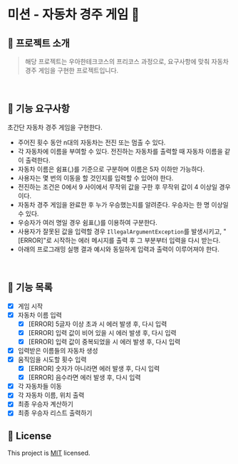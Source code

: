 # 미션 - 자동차 경주 게임 🚗

## 📄 프로젝트 소개

> 해당 프로젝트는 우아한테크코스의 프리코스 과정으로, 요구사항에 맞춰 자동차 경주 게임을 구현한 프로젝트입니다.

<br>

## 🚀 기능 요구사항

초간단 자동차 경주 게임을 구현한다.

- 주어진 횟수 동안 n대의 자동차는 전진 또는 멈출 수 있다.
- 각 자동차에 이름을 부여할 수 있다. 전진하는 자동차를 출력할 때 자동차 이름을 같이 출력한다.
- 자동차 이름은 쉼표(,)를 기준으로 구분하며 이름은 5자 이하만 가능하다.
- 사용자는 몇 번의 이동을 할 것인지를 입력할 수 있어야 한다.
- 전진하는 조건은 0에서 9 사이에서 무작위 값을 구한 후 무작위 값이 4 이상일 경우이다.
- 자동차 경주 게임을 완료한 후 누가 우승했는지를 알려준다. 우승자는 한 명 이상일 수 있다.
- 우승자가 여러 명일 경우 쉼표(,)를 이용하여 구분한다.
- 사용자가 잘못된 값을 입력할 경우 `IllegalArgumentException`를 발생시키고, "[ERROR]"로 시작하는 에러 메시지를 출력 후 그 부분부터 입력을 다시 받는다.
- 아래의 프로그래밍 실행 결과 예시와 동일하게 입력과 출력이 이루어져야 한다.

<br>

## 📌 기능 목록

- [X] 게임 시작
- [X] 자동차 이름 입력
    - [X] [ERROR] 5글자 이상 초과 시 에러 발생 후, 다시 입력
    - [X] [ERROR] 입력 값이 비어 있을 시 에러 발생 후, 다시 입력
    - [X] [ERROR] 입력 값이 중복되었을 시 에러 발생 후, 다시 입력
- [X] 입력받은 이름들의 자동차 생성
- [X] 움직임을 시도할 횟수 입력
    - [X] [ERROR] 숫자가 아니라면 에러 발생 후, 다시 입력
    - [X] [ERROR] 음수라면 에러 발생 후, 다시 입력
- [X] 각 자동차들 이동
- [X] 각 자동차 이름, 위치 출력
- [X] 최종 우승자 계산하기
- [X] 최종 우승자 리스트 출력하기

## 📝 License

This project is [MIT](https://github.com/woowacourse/java-racingcar-precourse/blob/master/LICENSE) licensed.